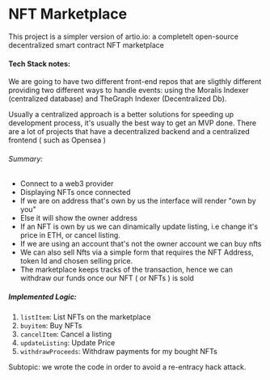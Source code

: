 # NFT Marketplace

This project is a simpler version of artio.io: a completelt open-source decentralized smart contract NFT marketplace

#### Tech Stack notes:

We are going to have two different front-end repos that are sligthly different providing two different ways to handle events: using the Moralis Indexer (centralized database) and TheGraph Indexer (Decentralized Db).

Usually a centralized approach is a better solutions for speeding up development process, it's usually the best way to get an MVP done. There are a lot of projects that have a decentralized backend and a centralized frontend ( such as Opensea )

###### Summary:

- Connect to a web3 provider
- Displaying NFTs once connected
- If we are on address that's own by us the interface will render "own by you"
- Else it will show the owner address
- If an NFT is own by us we can dinamically update listing, i.e change it's price in ETH, or cancel listing.
- If we are using an account that's not the owner account we can buy nfts
- We can also sell Nfts via a simple form that requires the NFT Address, token Id and chosen selling price.
- The marketplace keeps tracks of the transaction, hence we can withdraw our funds once our NFT ( or NFTs ) is sold

##### Implemented Logic:

1. `listItem`: List NFTs on the marketplace
2. `buyitem`: Buy NFTs
3. `cancelItem`: Cancel a listing
4. `updateListing`: Update Price
5. `withdrawProceeds`: Withdraw payments for my bought NFTs

Subtopic: we wrote the code in order to avoid a re-entracy hack attack.
